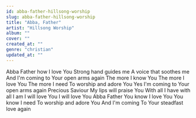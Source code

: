 ```yaml
---
id: abba-father-hillsong-worship
slug: abba-father-hillsong-worship
title: "Abba, Father"
artist: "Hillsong Worship"
album: ""
cover: ""
created_at: ""
genre: "christian"
updated_at: ""
---
```


Abba Father how I love You
Strong hand guides me
A voice that soothes me
And I'm coming to Your open arms again
The more I know You
The more I love You
The more I need
To worship and adore You
Yes I'm coming to Your open arms again
Precious Saviour
My lips will praise You
With all I have with all I am
I will love You
I will love You
Abba Father
You know I love You
You know I need
To worship and adore You
And I'm coming
To Your steadfast love again